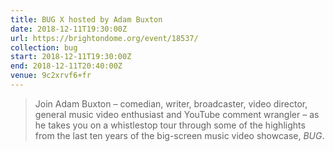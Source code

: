 ```yaml
---
title: BUG X hosted by Adam Buxton
date: 2018-12-11T19:30:00Z
url: https://brightondome.org/event/18537/
collection: bug
start: 2018-12-11T19:30:00Z
end: 2018-12-11T20:40:00Z
venue: 9c2xrvf6+fr
---
```

> Join Adam Buxton – comedian, writer, broadcaster, video director, general music video enthusiast and YouTube comment wrangler – as he takes you on a whistlestop tour through some of the highlights from the last ten years of the big-screen music video showcase, <cite>BUG</cite>.
